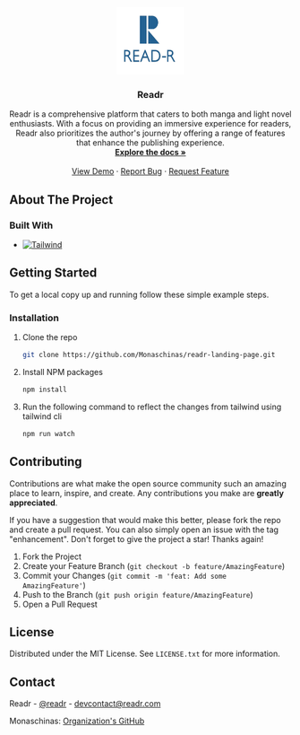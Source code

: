 <br />
<div align="center">
  <a href="https://github.com/Monaschinas/readr-landing-page">
    <img src="./images/readr-logo.png" alt="Logo" width="120" height="120">
  </a>
  <h3 align="center">Readr</h3>
  <p align="center">
    Readr is a comprehensive platform that caters to both manga and light novel enthusiasts. With a focus on providing an immersive experience for readers, Readr also prioritizes the author's journey by offering a range of features that enhance the publishing experience.
    <br />
    <a href="https://github.com/Monaschinas/readr-landing-page"><strong>Explore the docs »</strong></a>
    <br />
    <br />
    <a href="https://readr-landing.netlify.app/">View Demo</a>
    ·
    <a href="https://github.com/Monaschinas/readr-landing-page/issues">Report Bug</a>
    ·
    <a href="https://github.com/Monaschinas/readr-landing-page/issues">Request Feature</a>
  </p>
</div>

<!-- ABOUT THE PROJECT -->
## About The Project

### Built With

* [![Tailwind][tailwind-shield]][tailwind-url]

<!-- GETTING STARTED -->
## Getting Started

To get a local copy up and running follow these simple example steps.

### Installation

1. Clone the repo
   ```sh
   git clone https://github.com/Monaschinas/readr-landing-page.git
   ```
2. Install NPM packages
   ```sh
   npm install
   ```
3. Run the following command to reflect the changes from tailwind using tailwind cli
   ```sh
   npm run watch
   ```

<!-- CONTRIBUTING -->
## Contributing

Contributions are what make the open source community such an amazing place to learn, inspire, and create. Any contributions you make are **greatly appreciated**.

If you have a suggestion that would make this better, please fork the repo and create a pull request. You can also simply open an issue with the tag "enhancement".
Don't forget to give the project a star! Thanks again!

1. Fork the Project
2. Create your Feature Branch (`git checkout -b feature/AmazingFeature`)
3. Commit your Changes (`git commit -m 'feat: Add some AmazingFeature'`)
4. Push to the Branch (`git push origin feature/AmazingFeature`)
5. Open a Pull Request

<!-- LICENSE -->
## License

Distributed under the MIT License. See `LICENSE.txt` for more information.

<!-- CONTACT -->
## Contact

Readr - [@readr](https://twitter.com/readr) - devcontact@readr.com

Monaschinas: [Organization's GitHub](https://github.com/Monaschinas)

<!-- Badges and URLs -->
[tailwind-url]: https://tailwindcss.com/
[tailwind-shield]: https://img.shields.io/badge/Tailwind_CSS-38B2AC?style=for-the-badge&logo=tailwind-css&logoColor=white
